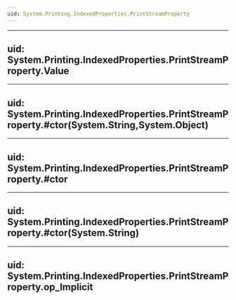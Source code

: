 ```yaml
---
uid: System.Printing.IndexedProperties.PrintStreamProperty
---
```


---
uid: System.Printing.IndexedProperties.PrintStreamProperty.Value
---

---
uid: System.Printing.IndexedProperties.PrintStreamProperty.#ctor(System.String,System.Object)
---

---
uid: System.Printing.IndexedProperties.PrintStreamProperty.#ctor
---

---
uid: System.Printing.IndexedProperties.PrintStreamProperty.#ctor(System.String)
---

---
uid: System.Printing.IndexedProperties.PrintStreamProperty.op_Implicit
---
